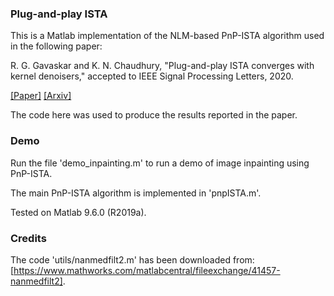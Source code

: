 
### Plug-and-play ISTA

This is a Matlab implementation of the NLM-based PnP-ISTA algorithm used in the following paper:

R. G. Gavaskar and K. N. Chaudhury, "Plug-and-play ISTA converges with kernel denoisers," accepted to IEEE Signal Processing Letters, 2020.

[[Paper]](https://ieeexplore.ieee.org/document/9064581)
[[Arxiv]](https://arxiv.org/abs/2004.03145)

The code here was used to produce the results reported in the paper.

### Demo
Run the file 'demo_inpainting.m' to run a demo of image inpainting using PnP-ISTA.

The main PnP-ISTA algorithm is implemented in 'pnpISTA.m'.

Tested on Matlab 9.6.0 (R2019a).

### Credits
The code 'utils/nanmedfilt2.m' has been downloaded from: [https://www.mathworks.com/matlabcentral/fileexchange/41457-nanmedfilt2].


